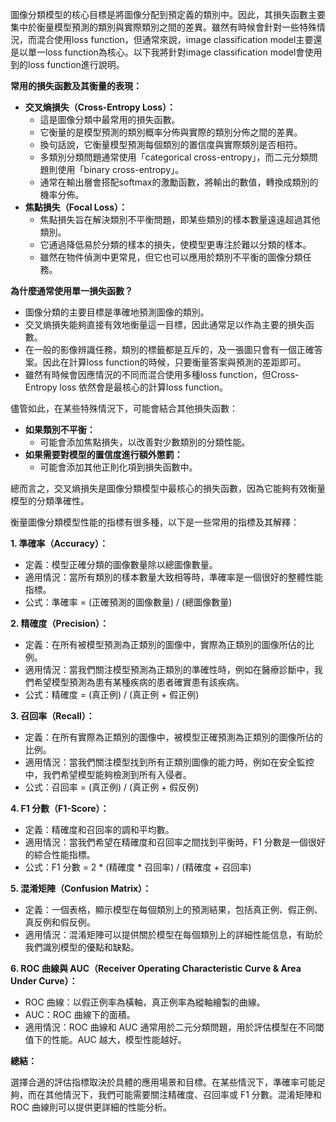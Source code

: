 
圖像分類模型的核心目標是將圖像分配到預定義的類別中。因此，其損失函數主要集中於衡量模型預測的類別與實際類別之間的差異。雖然有時候會針對一些特殊情況，而混合使用loss function，但通常來說，image classification model主要還是以單一loss function為核心。以下我將針對image classification model會使用到的loss function進行說明。

**常用的損失函數及其衡量的表現：**

- **交叉熵損失（Cross-Entropy Loss）：**
    - 這是圖像分類中最常用的損失函數。
    - 它衡量的是模型預測的類別概率分佈與實際的類別分佈之間的差異。
    - 換句話說，它衡量模型預測每個類別的置信度與實際類別是否相符。
    - 多類別分類問題通常使用「categorical cross-entropy」，而二元分類問題則使用「binary cross-entropy」。
    - 通常在輸出層會搭配softmax的激勵函數，將輸出的數值，轉換成類別的機率分佈。
- **焦點損失（Focal Loss）：**
    - 焦點損失旨在解決類別不平衡問題，即某些類別的樣本數量遠遠超過其他類別。
    - 它通過降低易於分類的樣本的損失，使模型更專注於難以分類的樣本。
    - 雖然在物件偵測中更常見，但它也可以應用於類別不平衡的圖像分類任務。

**為什麼通常使用單一損失函數？**

- 圖像分類的主要目標是準確地預測圖像的類別。
- 交叉熵損失能夠直接有效地衡量這一目標，因此通常足以作為主要的損失函數。
- 在一般的影像辨識任務，類別的標籤都是互斥的，及一張圖只會有一個正確答案。因此在計算loss function的時候，只要衡量答案與預測的差距即可。
- 雖然有時候會因應情況的不同而混合使用多種loss function，但Cross-Entropy loss 依然會是最核心的計算loss function。

儘管如此，在某些特殊情況下，可能會結合其他損失函數：

- **如果類別不平衡：**
    - 可能會添加焦點損失，以改善對少數類別的分類性能。
- **如果需要對模型的置信度進行額外懲罰：**
    - 可能會添加其他正則化項到損失函數中。

總而言之，交叉熵損失是圖像分類模型中最核心的損失函數，因為它能夠有效衡量模型的分類準確性。




衡量圖像分類模型性能的指標有很多種，以下是一些常用的指標及其解釋：

**1. 準確率（Accuracy）：**

- 定義：模型正確分類的圖像數量除以總圖像數量。
- 適用情況：當所有類別的樣本數量大致相等時，準確率是一個很好的整體性能指標。
- 公式：準確率 = (正確預測的圖像數量) / (總圖像數量)

**2. 精確度（Precision）：**

- 定義：在所有被模型預測為正類別的圖像中，實際為正類別的圖像所佔的比例。
- 適用情況：當我們關注模型預測為正類別的準確性時，例如在醫療診斷中，我們希望模型預測為患有某種疾病的患者確實患有該疾病。
- 公式：精確度 = (真正例) / (真正例 + 假正例)

**3. 召回率（Recall）：**

- 定義：在所有實際為正類別的圖像中，被模型正確預測為正類別的圖像所佔的比例。
- 適用情況：當我們關注模型找到所有正類別圖像的能力時，例如在安全監控中，我們希望模型能夠檢測到所有入侵者。
- 公式：召回率 = (真正例) / (真正例 + 假反例)

**4. F1 分數（F1-Score）：**

- 定義：精確度和召回率的調和平均數。
- 適用情況：當我們希望在精確度和召回率之間找到平衡時，F1 分數是一個很好的綜合性能指標。
- 公式：F1 分數 = 2 * (精確度 * 召回率) / (精確度 + 召回率)

**5. 混淆矩陣（Confusion Matrix）：**

- 定義：一個表格，顯示模型在每個類別上的預測結果，包括真正例、假正例、真反例和假反例。
- 適用情況：混淆矩陣可以提供關於模型在每個類別上的詳細性能信息，有助於我們識別模型的優點和缺點。

**6. ROC 曲線與 AUC（Receiver Operating Characteristic Curve & Area Under Curve）：**

- ROC 曲線：以假正例率為橫軸，真正例率為縱軸繪製的曲線。
- AUC：ROC 曲線下的面積。
- 適用情況：ROC 曲線和 AUC 通常用於二元分類問題，用於評估模型在不同閾值下的性能。AUC 越大，模型性能越好。

**總結：**

選擇合適的評估指標取決於具體的應用場景和目標。在某些情況下，準確率可能足夠，而在其他情況下，我們可能需要關注精確度、召回率或 F1 分數。混淆矩陣和 ROC 曲線則可以提供更詳細的性能分析。